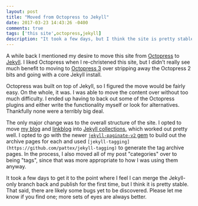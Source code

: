 ```yaml
---
layout: post
title: "Moved from Octopress to Jekyll"
date: 2017-03-23 14:43:26 -0400
comments: true
tags: ['this site',octopress,jekyll]
description: "It took a few days, but I think the site is pretty stable in Jekyll now. That said, there are likely some bugs yet to be discovered. Let me know if you find one."
---
```


A while back I mentioned my desire to move this site from [Octopress](http://octopress.org/) to [Jekyll](https://jekyllrb.com/). I liked Octopress when I re-christened this site, but I didn’t really see much benefit to moving to [Octopress 3](https://github.com/octopress/octopress) over stripping away the Octopress 2 bits and going with a core Jekyll install.

<!-- more -->

Octopress was built on top of Jekyll, so I figured the move would be fairly easy. On the whole, it was. I was able to move the content over without too much difficulty. I ended up having to back out some of the Octopress plugins and either write the functionality myself or look for alternatives. Thankfully none were a terribly big deal.

The only major change was to the overall structure of the site. I opted to move [my blog](/notebook/) and [linkblog](/notebook/links/) into [Jekyll collections](https://jekyllrb.com/docs/collections/), which worked out pretty well. I opted to go with the newer [`jekyll-paginate-v2` gem](https://github.com/sverrirs/jekyll-paginate-v2) to build out the archive pages for each and used `[jekyll-tagging](https://github.com/pattex/jekyll-tagging)` to generate the tag archive pages. In the process, I also moved all of my post "categories" over to being "tags", since that was more appropriate to how I was using them anyway.

It took a few days to get it to the point where I feel I can merge the Jekyll-only branch back and publish for the first time, but I think it is pretty stable. That said, there are likely some bugs yet to be discovered. Please let me know if you find one; more sets of eyes are always better.